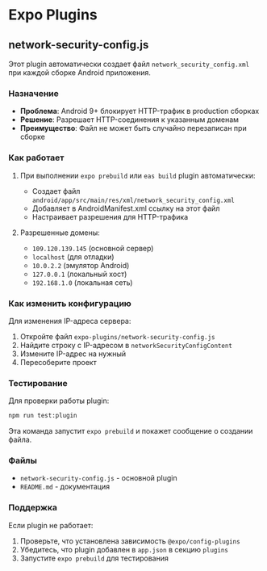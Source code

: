 # Expo Plugins

## network-security-config.js

Этот plugin автоматически создает файл `network_security_config.xml` при каждой сборке Android приложения.

### Назначение

- **Проблема**: Android 9+ блокирует HTTP-трафик в production сборках
- **Решение**: Разрешает HTTP-соединения к указанным доменам
- **Преимущество**: Файл не может быть случайно перезаписан при сборке

### Как работает

1. При выполнении `expo prebuild` или `eas build` plugin автоматически:
   - Создает файл `android/app/src/main/res/xml/network_security_config.xml`
   - Добавляет в AndroidManifest.xml ссылку на этот файл
   - Настраивает разрешения для HTTP-трафика

2. Разрешенные домены:
   - `109.120.139.145` (основной сервер)
   - `localhost` (для отладки)
   - `10.0.2.2` (эмулятор Android)
   - `127.0.0.1` (локальный хост)
   - `192.168.1.0` (локальная сеть)

### Как изменить конфигурацию

Для изменения IP-адреса сервера:

1. Откройте файл `expo-plugins/network-security-config.js`
2. Найдите строку с IP-адресом в `networkSecurityConfigContent`
3. Измените IP-адрес на нужный
4. Пересоберите проект

### Тестирование

Для проверки работы plugin:

```bash
npm run test:plugin
```

Эта команда запустит `expo prebuild` и покажет сообщение о создании файла.

### Файлы

- `network-security-config.js` - основной plugin
- `README.md` - документация

### Поддержка

Если plugin не работает:
1. Проверьте, что установлена зависимость `@expo/config-plugins`
2. Убедитесь, что plugin добавлен в `app.json` в секцию `plugins`
3. Запустите `expo prebuild` для тестирования 